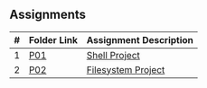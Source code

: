 ## Assignments

| # | Folder Link         | Assignment Description        |
| :-: | ------------------- | ----------------------------- |
| 1 | [P01](./P01/README.md) | [Shell Project](./P01/README.md) |
| 2 | [P02](P02)             | [Filesystem Project](P02)     |
